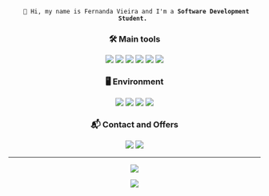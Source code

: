 <p align="center"> 
<code> 👋 Hi, my name is Fernanda Vieira and I'm a <strong>Software Development Student.</strong> </code>
</p>

 

<h3 align="center"> 🛠️ Main tools</h3>

<p align="center">
<img src="https://img.shields.io/badge/git-%23F05033.svg?style=for-the-badge&logo=git&logoColor=white">
<img src="https://img.shields.io/badge/HTML5-E34F26?style=for-the-badge&logo=html5&logoColor=white">
<img src="https://img.shields.io/badge/CSS3-1572B6?style=for-the-badge&logo=css3&logoColor=white">
<img src="https://img.shields.io/badge/Java-ED8B00?style=for-the-badge&logo=java&logoColor=white">
<img src="https://img.shields.io/badge/mysql-%2300f.svg?style=for-the-badge&logo=mysql&logoColor=white">
<img src="https://img.shields.io/badge/javascript-%23323330.svg?style=for-the-badge&logo=javascript&logoColor=%23F7DF1E">


 

<h3 align="center"> 🖥️ Environment</h3>
<p align="center">
<img src="https://img.shields.io/badge/Visual%20Studio%20Code-0078d7.svg?style=for-the-badge&logo=visual-studio-code&logoColor=white">
<img src="https://img.shields.io/badge/github-%23121011.svg?style=for-the-badge&logo=github&logoColor=white">
<img src="https://img.shields.io/badge/Ubuntu-E95420?style=for-the-badge&logo=ubuntu&logoColor=white">
<img src="https://img.shields.io/badge/Linux-FCC624?style=for-the-badge&logo=linux&logoColor=black">
</p>

<h3 align="center"> 📬 Contact and Offers </h3>
<p align="center">
<a href="mailto:nanda14.fv@gmail.com?subject=Hello Fernanda! from GitHub"><img src="https://img.shields.io/badge/Gmail-D14836?style=for-the-badge&logo=gmail&logoColor=white"></a>
<a href="https://www.linkedin.com/in/fernanda-vieira-de-oliveira" target="_blank"><img src="https://img.shields.io/badge/linkedin-%230077B5.svg?style=for-the-badge&logo=linkedin&logoColor=white"></a>
</p>


 

<hr>

 

<p align="center">
<a href="https://github.com/f3rnandavi3ira/f3rnandavi3ira"> 
<img src="https://github-readme-stats.vercel.app/api?username=f3rnandavi3ira&show_icons=true&theme=radical" />
</a>
</p>

 

<p align="center">
<a href="https://github.com/f3rnandavi3ira/f3rnandavi3ira"> 
<img src="https://github-readme-stats.vercel.app/api/top-langs/?username=f3rnandavi3ira&layout=compact&theme=radical&langs_count=8&hide=richtextformat" />
</a>
</p>

